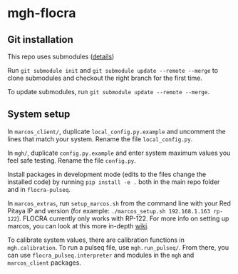 # mgh-flocra

## Git installation
This repo uses submodules ([details](https://git-scm.com/book/en/v2/Git-Tools-Submodules))

Run `git submodule init` and `git submodule update --remote --merge` to clone submodules and checkout the right branch for the first time.

To update submodules, run `git submodule update --remote --merge`.

## System setup
In `marcos_client/`, duplicate `local_config.py.example` and uncomment the lines that match your system. Rename the file `local_config.py`.

In `mgh/`, duplicate `config.py.example` and enter system maximum values you feel safe testing. Rename the file `config.py`.

Install packages in development mode (edits to the files change the installed code) by running `pip install -e .` both in the main repo folder and in `flocra-pulseq`.

In `marcos_extras`, run `setup_marcos.sh` from the command line with your Red Pitaya IP and version (for example: `./marcos_setup.sh 192.168.1.163 rp-122`). FLOCRA currently only works with RP-122. For more info on setting up marcos, you can look at this more in-depth [wiki](https://github.com/vnegnev/marcos_extras/wiki/setting_marcos_up).

To calibrate system values, there are calibration functions in `mgh.calibration`. To run a pulseq file, use `mgh.run_pulseq/`. From there, you can use `flocra_pulseq.interpreter` and modules in the `mgh` and `marcos_client` packages. 
